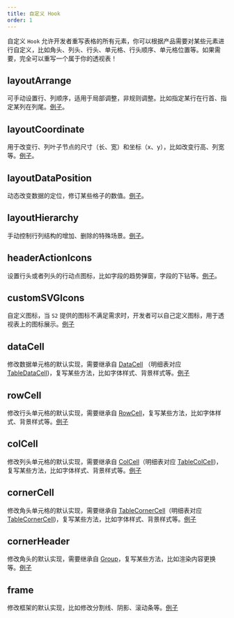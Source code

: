 ```yaml
---
title: 自定义 Hook
order: 1
---
```


自定义 `Hook` 允许开发者重写表格的所有元素，你可以根据产品需要对某些元素进行自定义，比如角头、列头、行头、单元格、行头顺序、单元格位置等。如果需要，完全可以重写一个属于你的透视表！

## layoutArrange

可手动设置行、列顺序，适用于局部调整，非规则调整。比如指定某行在行首、指定某列在列尾。[例子](/examples/custom/custom-layout#custom-layout-arrange)。

## layoutCoordinate

用于改变行、列叶子节点的尺寸（长、宽）和坐标（x、y），比如改变行高、列宽等。[例子](/examples/custom/custom-layout#custom-coordinate)。

## layoutDataPosition

动态改变数据的定位，修订某些格子的数值。[例子](/examples/custom/custom-layout#custom-data-position)。

## layoutHierarchy

手动控制行列结构的增加、删除的特殊场景。[例子](/examples/custom/custom-layout#custom-layout-hierarchy)。

## headerActionIcons

设置行头或者列头的行动点图标，比如字段的趋势弹窗，字段的下钻等。[例子](/examples/custom/custom-icon#custom-header-action-icon)。

## customSVGIcons

自定义图标，当 `S2` 提供的图标不满足需求时，开发者可以自己定义图标，用于透视表上的图标展示。[例子](/examples/custom/custom-icon/#custom-svg-icon)

## dataCell

修改数据单元格的默认实现，需要继承自 [DataCell](https://github.com/antvis/S2/blob/master/packages/s2-core/src/cell/data-cell.ts) （明细表对应 [TableDataCell](https://github.com/antvis/S2/blob/master/packages/s2-core/src/cell/table-data-cell.ts))，复写某些方法，比如字体样式、背景样式等。[例子](/examples/custom/custom-cell#data-cell)

## rowCell

修改行头单元格的默认实现，需要继承自 [RowCell](https://github.com/antvis/S2/blob/master/packages/s2-core/src/cell/row-cell.ts)，复写某些方法，比如字体样式、背景样式等。[例子](/examples/custom/custom-cell#row-cell)

## colCell

修改列头单元格的默认实现，需要继承自 [ColCell](https://github.com/antvis/S2/blob/master/packages/s2-core/src/cell/col-cell.ts)（明细表对应 [TableColCell](https://github.com/antvis/S2/blob/master/packages/s2-core/src/cell/table-col-cell.ts))，复写某些方法，比如字体样式、背景样式等。[例子](/examples/custom/custom-cell#col-cell)

## cornerCell

修改角头单元格的默认实现，需要继承自 [TableCornerCell](https://github.com/antvis/S2/blob/master/packages/s2-core/src/cell/corner-cell.ts)（明细表对应 [TableCornerCell](https://github.com/antvis/S2/blob/master/packages/s2-core/src/cell/table-corner-cell.ts))，复写某些方法，比如字体样式、背景样式等。[例子](/examples/custom/custom-cell#corner-cell)

## cornerHeader

修改角头的默认实现，需要继承自 [Group](https://g.antv.vision/zh/docs/api/group)，复写某些方法，比如渲染内容更换等。[例子](/examples/custom/custom-cell#corner-header)

## frame

修改框架的默认实现，比如修改分割线、阴影、滚动条等。[例子](/examples/case/comparison#measure-comparison)

